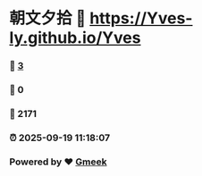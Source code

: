 # 朝文夕拾 :link: https://Yves-ly.github.io/Yves 
### :page_facing_up: [3](https://Yves-ly.github.io/Yves/tag.html) 
### :speech_balloon: 0 
### :hibiscus: 2171 
### :alarm_clock: 2025-09-19 11:18:07 
### Powered by :heart: [Gmeek](https://github.com/Meekdai/Gmeek)
